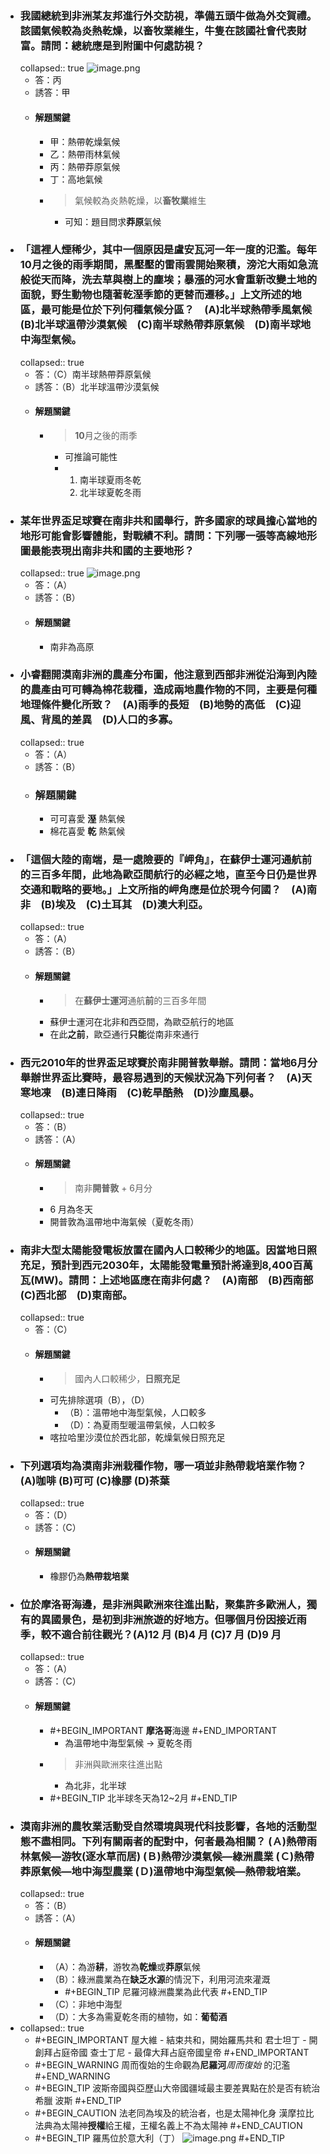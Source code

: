 - ### 我國總統到非洲某友邦進行外交訪視，準備五頭牛做為外交賀禮。該國氣候較為炎熱乾燥，以畜牧業維生，牛隻在該國社會代表財富。請問：總統應是到附圖中何處訪視？
  collapsed:: true
  ![image.png](../assets/image_1665306404320_0.png)
	- 答：丙
	- 誘答：甲
	- #### 解題關鍵
		- 甲：熱帶乾燥氣候
		- 乙：熱帶雨林氣候
		- 丙：熱帶莽原氣候
		- 丁：高地氣候
		- > 氣候較為炎熱乾燥，以**畜牧業**維生
			- 可知：題目問求**莽原**氣候
- ### 「這裡人煙稀少，其中一個原因是盧安瓦河一年一度的氾濫。每年10月之後的雨季期間，黑壓壓的雷雨雲開始聚積，滂沱大雨如急流般從天而降，洗去草與樹上的塵埃；暴漲的河水會重新改變土地的面貌，野生動物也隨著乾溼季節的更替而遷移。」上文所述的地區，最可能是位於下列何種氣候分區？　(A)北半球熱帶季風氣候　(B)北半球溫帶沙漠氣候　(C)南半球熱帶莽原氣候　(D)南半球地中海型氣候。 
  collapsed:: true
	- 答：（C）南半球熱帶莽原氣候
	- 誘答：（B）北半球溫帶沙漠氣候
	- #### 解題關鍵
		- > **10**月之後的雨季
			- 可推論可能性
			- 1. 南半球夏雨冬乾
			  2. 北半球夏乾冬雨
- ### 某年世界盃足球賽在南非共和國舉行，許多國家的球員擔心當地的地形可能會影響體能，對戰績不利。請問：下列哪一張等高線地形圖最能表現出南非共和國的主要地形？ 
  collapsed:: true
  ![image.png](../assets/image_1665307190419_0.png)
	- 答：（A）
	- 誘答：（B）
	- #### 解題關鍵
		- 南非為高原
- ### 小睿翻開漠南非洲的農產分布圖，他注意到西部非洲從沿海到內陸的農產由可可轉為棉花栽種，造成兩地農作物的不同，主要是何種地理條件變化所致？　(A)雨季的長短　(B)地勢的高低　(C)迎風、背風的差異　(D)人口的多寡。 
  collapsed:: true
	- 答：（A）
	- 誘答：（B）
	- ### 解題關鍵
		- 可可喜愛 **溼** 熱氣候
		- 棉花喜愛 **乾** 熱氣候
- ### 「這個大陸的南端，是一處險要的『岬角』，在蘇伊士運河通航前的三百多年間，此地為歐亞間航行的必經之地，直至今日仍是世界交通和戰略的要地。」上文所指的岬角應是位於現今何國？　(A)南非　(B)埃及　(C)土耳其　(D)澳大利亞。 
  collapsed:: true
	- 答：（A）
	- 誘答：（B）
	- #### 解題關鍵
		- > 在**蘇伊士運河**通航**前**的三百多年間
		- 蘇伊士運河在北非和西亞間，為歐亞航行的地區
		- 在此**之前**，歐亞通行**只能**從南非來通行
- ### 西元2010年的世界盃足球賽於南非開普敦舉辦。請問：當地6月分舉辦世界盃比賽時，最容易遇到的天候狀況為下列何者？　(A)天寒地凍　(B)連日降雨　(C)乾旱酷熱　(D)沙塵風暴。 
  collapsed:: true
	- 答：（B）
	- 誘答：（A）
	- #### 解題關鍵
		- > 南非**開普敦** + 6月分
		- 6 月為冬天
		- 開普敦為溫帶地中海氣候（夏乾冬雨）
- ### 南非大型太陽能發電板放置在國內人口較稀少的地區。因當地日照充足，預計到西元2030年，太陽能發電量預計將達到8,400百萬瓦(MW)。請問：上述地區應在南非何處？　(A)南部　(B)西南部　(C)西北部　(D)東南部。 
  collapsed:: true
	- 答：（C）
	- #### 解題關鍵
		- > 國內人口較稀少，**日照充足**
		- 可先排除選項（B），（D）
			- （B）：溫帶地中海型氣候，人口較多
			- （D）：為夏雨型暖溫帶氣候，人口較多
		- 喀拉哈里沙漠位於西北部，乾燥氣候日照充足 
- ### 下列選項均為漠南非洲栽種作物，哪一項並非熱帶栽培業作物？ (A)咖啡 (B)可可 (C)橡膠 (D)茶葉
  collapsed:: true
	- 答：（D）
	- 誘答：（C）
	- #### 解題關鍵
		- 橡膠仍為**熱帶栽培業**
- ### 位於摩洛哥海邊，是非洲與歐洲來往進出點，聚集許多歐洲人，獨有的異國景色，是初到非洲旅遊的好地方。但哪個月份因接近雨季，較不適合前往觀光？(A)12 月 (B)4 月 (C)7 月 (D)9 月
  collapsed:: true
	- 答：（A）
	- 誘答：（C）
	- #### 解題關鍵
		- #+BEGIN_IMPORTANT
		  **摩洛哥**海邊
		  #+END_IMPORTANT
			- 為溫帶地中海型氣候 -> 夏乾冬雨
		- > 非洲與歐洲來往進出點
			- 為北非，北半球
		- #+BEGIN_TIP
		   北半球冬天為12~2月
		  #+END_TIP
- ### 漠南非洲的農牧業活動受自然環境與現代科技影響，各地的活動型態不盡相同。下列有關兩者的配對中，何者最為相關？ (Ａ)熱帶雨林氣候—游牧(逐水草而居) (Ｂ)熱帶沙漠氣候—綠洲農業 (Ｃ)熱帶莽原氣候—地中海型農業 (Ｄ)溫帶地中海型氣候—熱帶栽培業。
  collapsed:: true
	- 答：（B）
	- 誘答：（A）
	- #### 解題關鍵
		- （A）：為游**耕**，游牧為**乾燥**或**莽原**氣候
		- （B）：綠洲農業為在**缺乏水源**的情況下，利用河流來灌溉
			- #+BEGIN_TIP
			  尼羅河綠洲農業為此代表
			  #+END_TIP
		- （C）：非地中海型
		- （D）：大多為需夏乾冬雨的植物，如：**葡萄酒**
- collapsed:: true
	- #+BEGIN_IMPORTANT
	  屋大維 - 結束共和，開始羅馬共和
	  君士坦丁 - 開創拜占庭帝國
	  查士丁尼 - 最偉大拜占庭帝國皇帝
	  #+END_IMPORTANT
	- #+BEGIN_WARNING
	  周而復始的生命觀為**尼羅河***周而復始* 的氾濫
	  #+END_WARNING
	- #+BEGIN_TIP
	  波斯帝國與亞歷山大帝國疆域最主要差異點在於是否有統治希臘
	  波斯
	  #+END_TIP
	- #+BEGIN_CAUTION
	  法老同為埃及的統治者，也是太陽神化身
	  漢摩拉比法典為太陽神**授權**給王權，王權名義上不為太陽神
	  #+END_CAUTION
	- #+BEGIN_TIP
	  羅馬位於意大利（丁）
	  ![image.png](../assets/image_1665386913139_0.png)
	  #+END_TIP